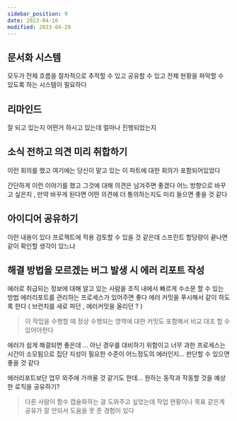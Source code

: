 ```yaml
---
sidebar_position: 9
date: 2023-04-16
modified: 2023-04-29
---
```


## 문서화 시스템

모두가 전체 흐름을 절차적으로 추적할 수 있고
공유할 수 있고
전체 현황을 파악할 수 있도록 하는 시스템이 필요하다

## 리마인드

잘 되고 있는지
어떤거 하시고 있는데 얼마나 진행되었는지

## 소식 전하고 의견 미리 취합하기

이런 회의를 했고
여기에는 당신이 맡고 있는 이 파트에 대한 회의가 포함되어있었다

간단하게 이런 이야기를 했고
그것에 대해 의견은 남겨주면 좋겠다
어느 방향으로 바꾸고 싶은지 , 만약 바꾸게 된다면 어떤 의견에 더 통의하는지도 미리 들으면 좋을 것 같다

## 아이디어 공유하기

이런 내용이 있다
프로젝트에 적용 검토할 수 있을 것 같은데
스프린트 할당량이 끝나면 같이 확인할 생각이 있느냐

## 해결 방법을 모르겠는 버그 발생 시 에러 리포트 작성

에러로 취급되는 정보에 대해 알고 있는 사람을 조직 내에서 빠르게 수소문 할 수 있는 방법
에러리포트를 관리하는 프로세스가 있어주면 좋다
에러 커밋을 푸시해서 같이 하도록 한다 ( 브런치를 새로 파던 , 에러커밋을 올리던 ? )

> 이 작업을 수행할 때 정상 수행되는 영역에 대한 커밋도 포함해서 비교 대조 할 수 있어야한다

에러가 쉽게 해결되면 좋은데 ... 아닌 경우를 대비하기 위함이고
너무 과한 프로세스는 시간이 소모됨으로 집단 지성이 필요한 수준이 어느정도의 에러인지...
판단할 수 있으면 좋을 것 같다

에러리포트보단 업무 외주에 가까울 것 같기도 한데...
원하는 동작과 작동할 것을 예상한 로직을 공유하기?

> 다른 사람이 함수 캡슐화하는 걸 도와주고 싶었는데 작업 현황이나 목표 같은게 공유가 잘 안되서 도움을 못 준 경험이 있다

##
